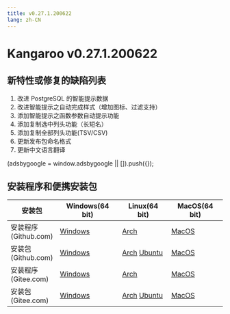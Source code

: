 ```yaml
---
title: v0.27.1.200622
lang: zh-CN
---
```


# Kangaroo v0.27.1.200622

## 新特性或修复的缺陷列表
1. 改进 PostgreSQL 的智能提示数据
2. 改进智能提示之自动完成样式（增加图标、过滤支持）
3. 添加智能提示之函数参数自动提示功能
4. 添加复制选中列头功能（长短名）
5. 添加复制全部列头功能(TSV/CSV)
6. 更新发布包命名格式
7. 更新中文语言翻译

<div>
    <script2 type="text/javascript" async="true" src="https://pagead2.googlesyndication.com/pagead/js/adsbygoogle.js" />
    <ins class="adsbygoogle"
        style="display:block; text-align:center;"
        data-ad-layout="in-article"
        data-ad-format="fluid"
        data-ad-client="ca-pub-3975819313740938"
        data-ad-slot="6760827895"></ins>
    <script2 type="text/javascript">
        (adsbygoogle = window.adsbygoogle || []).push({});
    </script2>
</div>


## 安装程序和便携安装包

| 安装包        | Windows(64 bit) | Linux(64 bit)   | MacOS(64 bit)   |
|-----------------|-----------------|-----------------|-----------------|
| 安装程序<br/>(Github.com) | [Windows](https://github.com/dbkangaroo/kangaroo/releases/download/v0.27.1.200622/kangaroo-0.27.1.200622-AMD64.exe) | [Arch](https://github.com/dbkangaroo/kangaroo/releases/download/v0.27.1.200622/kangaroo-0.27.1.200622-1-x86_64.pkg.tar.xz) | [MacOS](https://github.com/dbkangaroo/kangaroo/releases/download/v0.27.1.200622/kangaroo-0.27.1.200622-macos.dmg) |
| 安装包<br/>(Github.com)  | [Windows](https://github.com/dbkangaroo/kangaroo/releases/download/v0.27.1.200622/kangaroo-0.27.1.200622-AMD64.7z) | [Arch](https://github.com/dbkangaroo/kangaroo/releases/download/v0.27.1.200622/kangaroo-0.27.1.200622-arch.tar.gz) [Ubuntu](https://github.com/dbkangaroo/kangaroo/releases/download/v0.27.1.200622/kangaroo-0.27.1.200622-ubuntu.tar.gz) | [MacOS](https://github.com/dbkangaroo/kangaroo/releases/download/v0.27.1.200622/kangaroo-0.27.1.200622-macos.tar.gz) |
| 安装程序<br/>(Gitee.com) | [Windows](https://gitee.com/dbkangaroo/kangaroo/attach_files/419723/download) | [Arch](https://gitee.com/dbkangaroo/kangaroo/attach_files/419721/download) | [MacOS](https://gitee.com/dbkangaroo/kangaroo/attach_files/419725/download) |
| 安装包<br/>(Gitee.com)  | [Windows](https://gitee.com/dbkangaroo/kangaroo/attach_files/419722/download) | [Arch](https://gitee.com/dbkangaroo/kangaroo/attach_files/419724/download) [Ubuntu](https://gitee.com/dbkangaroo/kangaroo/attach_files/419720/download) | [MacOS](https://gitee.com/dbkangaroo/kangaroo/attach_files/419719/download) |